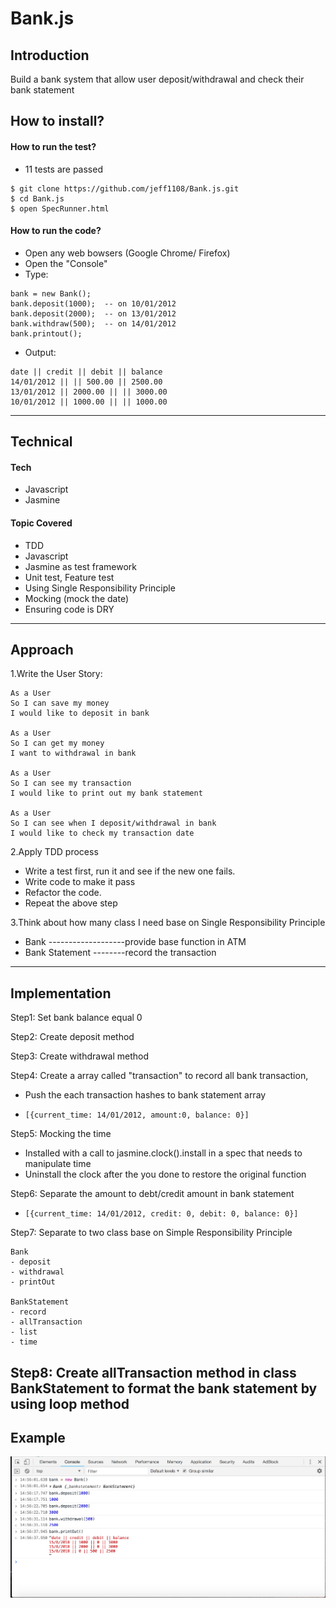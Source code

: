 # Bank.js

## Introduction
Build a bank system that allow user deposit/withdrawal and check their bank statement

## How to install?

#### How to run the test?
- 11 tests are passed
```
$ git clone https://github.com/jeff1108/Bank.js.git
$ cd Bank.js
$ open SpecRunner.html
```


#### How to run the code?
- Open any web bowsers (Google Chrome/ Firefox)
- Open the "Console"
- Type:
```
bank = new Bank();
bank.deposit(1000);  -- on 10/01/2012
bank.deposit(2000);  -- on 13/01/2012
bank.withdraw(500);  -- on 14/01/2012
bank.printout();
```
- Output:
```
date || credit || debit || balance
14/01/2012 || || 500.00 || 2500.00
13/01/2012 || 2000.00 || || 3000.00
10/01/2012 || 1000.00 || || 1000.00
```
---
## Technical

#### Tech
- Javascript
- Jasmine

#### Topic Covered
- TDD
- Javascript
- Jasmine as test framework
- Unit test, Feature test
- Using Single Responsibility Principle
- Mocking (mock the date)
- Ensuring code is DRY
---
## Approach
1.Write the User Story:

```
As a User
So I can save my money
I would like to deposit in bank

As a User
So I can get my money
I want to withdrawal in bank

As a User
So I can see my transaction
I would like to print out my bank statement

As a User
So I can see when I deposit/withdrawal in bank
I would like to check my transaction date
```

2.Apply TDD process
- Write a test first, run it and see if the new one fails.
- Write code to make it pass
- Refactor the code.
- Repeat the above step

3.Think about how many class I need base on Single Responsibility Principle
- Bank -------------------provide base function in ATM
- Bank Statement --------record the transaction
---
## Implementation
Step1: Set bank balance equal 0

Step2: Create deposit method

Step3: Create withdrawal method

Step4: Create a array called "transaction" to record all bank transaction,
- Push the each transaction hashes to bank statement array

- `[{current_time: 14/01/2012, amount:0, balance: 0}]`

Step5: Mocking the time
- Installed with a call to jasmine.clock().install in a spec that needs to manipulate time
- Uninstall the clock after the you done to restore the original function

Step6: Separate the amount to debt/credit amount in bank statement
- `[{current_time: 14/01/2012, credit: 0, debit: 0, balance: 0}]`

Step7: Separate to two class base on Simple Responsibility Principle

```
Bank                                     
- deposit
- withdrawal
- printOut

BankStatement
- record
- allTransaction
- list
- time
```

Step8: Create allTransaction method in class BankStatement to format the bank statement by using loop method
----

## Example
![Alt text](Bank-example.png)
